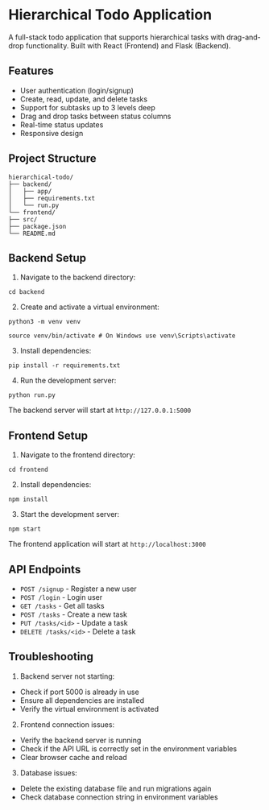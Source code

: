 # Hierarchical Todo Application

A full-stack todo application that supports hierarchical tasks with drag-and-drop functionality. Built with React (Frontend) and Flask (Backend).

## Features

-   User authentication (login/signup)
-   Create, read, update, and delete tasks
-   Support for subtasks up to 3 levels deep
-   Drag and drop tasks between status columns
-   Real-time status updates
-   Responsive design

## Project Structure

```
hierarchical-todo/
├── backend/
│   ├── app/
│   ├── requirements.txt
│   └── run.py
└── frontend/
├── src/
├── package.json
└── README.md
```

## Backend Setup

1. Navigate to the backend directory:

```
cd backend
```

2. Create and activate a virtual environment:

```
python3 -m venv venv
```

```
source venv/bin/activate # On Windows use venv\Scripts\activate
```

3. Install dependencies:

```
pip install -r requirements.txt
```

4. Run the development server:

```
python run.py
```

The backend server will start at `http://127.0.0.1:5000`

## Frontend Setup

1. Navigate to the frontend directory:

```
cd frontend
```

2. Install dependencies:

```
npm install
```

3. Start the development server:

```
npm start
```

The frontend application will start at `http://localhost:3000`

## API Endpoints

-   `POST /signup` - Register a new user
-   `POST /login` - Login user
-   `GET /tasks` - Get all tasks
-   `POST /tasks` - Create a new task
-   `PUT /tasks/<id>` - Update a task
-   `DELETE /tasks/<id>` - Delete a task

## Troubleshooting

1. Backend server not starting:

-   Check if port 5000 is already in use
-   Ensure all dependencies are installed
-   Verify the virtual environment is activated

2. Frontend connection issues:

-   Verify the backend server is running
-   Check if the API URL is correctly set in the environment variables
-   Clear browser cache and reload

3. Database issues:

-   Delete the existing database file and run migrations again
-   Check database connection string in environment variables
